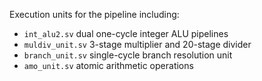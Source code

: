 Execution units for the pipeline including:
- `int_alu2.sv` dual one-cycle integer ALU pipelines
- `muldiv_unit.sv` 3-stage multiplier and 20-stage divider
- `branch_unit.sv` single-cycle branch resolution unit
- `amo_unit.sv` atomic arithmetic operations
